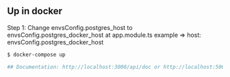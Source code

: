 ## Up in docker

Step 1:
Change envsConfig.postgres_host to envsConfig.postgres_docker_host at app.module.ts
example => host: envsConfig.postgres_docker_host

```bash
$ docker-compose up

## Documentation: http://localhost:3000/api/doc or http://localhost:5000/api/doc in docker
```

